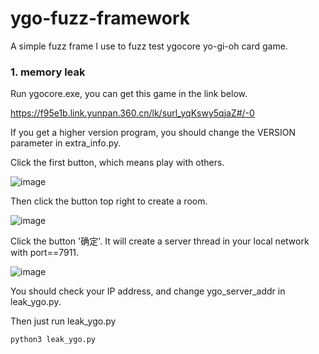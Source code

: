 # ygo-fuzz-framework

A simple fuzz frame I use to fuzz test ygocore yo-gi-oh card game.

### 1. memory leak

Run ygocore.exe, you can get this game in the link below.

https://f95e1b.link.yunpan.360.cn/lk/surl_yqKswy5qjaZ#/-0

If you get a higher version program, you should change the VERSION parameter in extra_info.py.

Click the first button, which means play with others.

![image](https://github.com/ChinaBluecat/ygo-fuzz-framework/blob/master/pic/0.PNG)

Then click the button top right to create a room.

![image](https://github.com/ChinaBluecat/ygo-fuzz-framework/blob/master/pic/1.PNG)

Click the button '确定'. It will create a server thread in your local network with port==7911.

![image](https://github.com/ChinaBluecat/ygo-fuzz-framework/blob/master/pic/2.PNG)

You should check your IP address, and change ygo_server_addr in leak_ygo.py.

Then just run leak_ygo.py

```sh
python3 leak_ygo.py
```
